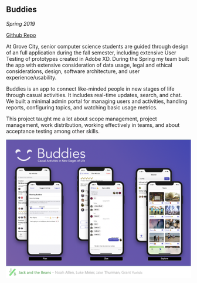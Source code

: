 ## Buddies 

*Spring 2019*

[Github Repo](https://github.com/jack-and-the-beans/buddies-ios)

At Grove City, senior computer science students are guided through design of an full application during the fall semester, including extensive User Testing of prototypes created in Adobe XD.
During the Spring my team built the app with extensive consideration of data usage, legal and ethical considerations, design, software architecture, and user experience/usability.

Buddies is an app to connect like-minded people in new stages of life through casual activities.
It includes real-time updates, search, and chat.
We built a minimal admin portal for managing users and activities, handling reports, configuring topics, and watching basic usage metrics.

This project taught me a lot about scope management, project management, work distribution, working effectively in teams, and about acceptance testing among other skills.

![Poster for buddies app](../images/buddiesposter.png)